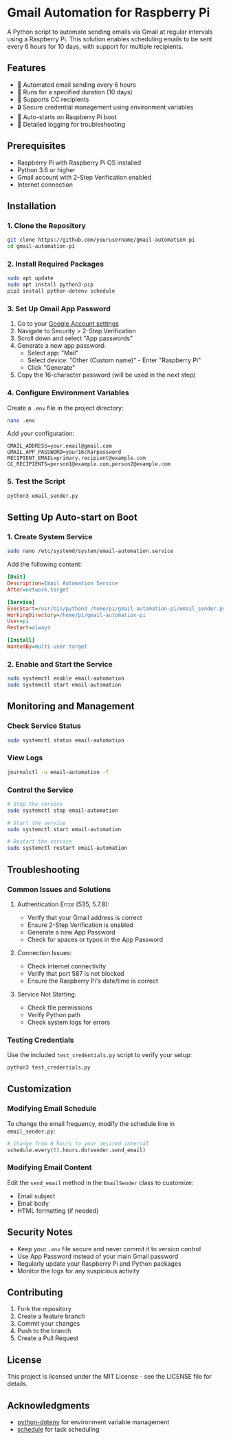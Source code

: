 # Gmail Automation for Raspberry Pi
A Python script to automate sending emails via Gmail at regular intervals using a Raspberry Pi. This solution enables scheduling emails to be sent every 6 hours for 10 days, with support for multiple recipients.

## Features
- 📧 Automated email sending every 6 hours
- 📅 Runs for a specified duration (10 days)
- 👥 Supports CC recipients
- 🔒 Secure credential management using environment variables
- 🚀 Auto-starts on Raspberry Pi boot
- 📝 Detailed logging for troubleshooting

## Prerequisites
- Raspberry Pi with Raspberry Pi OS installed
- Python 3.6 or higher
- Gmail account with 2-Step Verification enabled
- Internet connection

## Installation

### 1. Clone the Repository
```bash
git clone https://github.com/yourusername/gmail-automation-pi
cd gmail-automation-pi
```

### 2. Install Required Packages
```bash
sudo apt update
sudo apt install python3-pip
pip3 install python-dotenv schedule
```

### 3. Set Up Gmail App Password
1. Go to your [Google Account settings](https://myaccount.google.com/)
2. Navigate to Security > 2-Step Verification
3. Scroll down and select "App passwords"
4. Generate a new app password:
   - Select app: "Mail"
   - Select device: "Other (Custom name)" - Enter "Raspberry Pi"
   - Click "Generate"
5. Copy the 16-character password (will be used in the next step)

### 4. Configure Environment Variables
Create a `.env` file in the project directory:
```bash
nano .env
```

Add your configuration:
```
GMAIL_ADDRESS=your.email@gmail.com
GMAIL_APP_PASSWORD=your16charpassword
RECIPIENT_EMAIL=primary.recipient@example.com
CC_RECIPIENTS=person1@example.com,person2@example.com
```

### 5. Test the Script
```bash
python3 email_sender.py
```

## Setting Up Auto-start on Boot

### 1. Create System Service
```bash
sudo nano /etc/systemd/system/email-automation.service
```

Add the following content:
```ini
[Unit]
Description=Email Automation Service
After=network.target

[Service]
ExecStart=/usr/bin/python3 /home/pi/gmail-automation-pi/email_sender.py
WorkingDirectory=/home/pi/gmail-automation-pi
User=pi
Restart=always

[Install]
WantedBy=multi-user.target
```

### 2. Enable and Start the Service
```bash
sudo systemctl enable email-automation
sudo systemctl start email-automation
```

## Monitoring and Management

### Check Service Status
```bash
sudo systemctl status email-automation
```

### View Logs
```bash
journalctl -u email-automation -f
```

### Control the Service
```bash
# Stop the service
sudo systemctl stop email-automation

# Start the service
sudo systemctl start email-automation

# Restart the service
sudo systemctl restart email-automation
```

## Troubleshooting

### Common Issues and Solutions

1. Authentication Error (535, 5.7.8):
   - Verify that your Gmail address is correct
   - Ensure 2-Step Verification is enabled
   - Generate a new App Password
   - Check for spaces or typos in the App Password

2. Connection Issues:
   - Check internet connectivity
   - Verify that port 587 is not blocked
   - Ensure the Raspberry Pi's date/time is correct

3. Service Not Starting:
   - Check file permissions
   - Verify Python path
   - Check system logs for errors

### Testing Credentials
Use the included `test_credentials.py` script to verify your setup:
```bash
python3 test_credentials.py
```

## Customization

### Modifying Email Schedule
To change the email frequency, modify the schedule line in `email_sender.py`:
```python
# Change from 6 hours to your desired interval
schedule.every(6).hours.do(sender.send_email)
```

### Modifying Email Content
Edit the `send_email` method in the `EmailSender` class to customize:
- Email subject
- Email body
- HTML formatting (if needed)

## Security Notes
- Keep your `.env` file secure and never commit it to version control
- Use App Password instead of your main Gmail password
- Regularly update your Raspberry Pi and Python packages
- Monitor the logs for any suspicious activity

## Contributing
1. Fork the repository
2. Create a feature branch
3. Commit your changes
4. Push to the branch
5. Create a Pull Request

## License
This project is licensed under the MIT License - see the LICENSE file for details.

## Acknowledgments
- [python-dotenv](https://github.com/theskumar/python-dotenv) for environment variable management
- [schedule](https://github.com/dbader/schedule) for task scheduling
